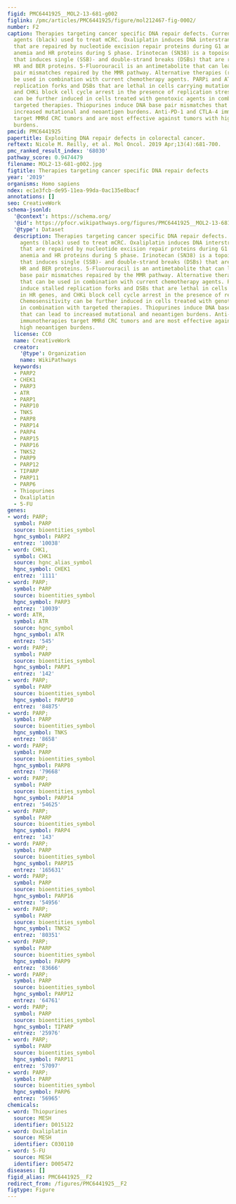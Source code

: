 ```yaml
---
figid: PMC6441925__MOL2-13-681-g002
figlink: /pmc/articles/PMC6441925/figure/mol212467-fig-0002/
number: F2
caption: Therapies targeting cancer specific DNA repair defects. Current chemotherapy
  agents (black) used to treat mCRC. Oxaliplatin induces DNA interstrand cross‐links
  that are repaired by nucleotide excision repair proteins during G1 and by Fanconi
  anemia and HR proteins during S phase. Irinotecan (SN38) is a topoisomerase inhibitor
  that induces single (SSB)‐ and double‐strand breaks (DSBs) that are repaired by
  HR and BER proteins. 5‐Fluorouracil is an antimetabolite that can lead to DNA base
  pair mismatches repaired by the MMR pathway. Alternative therapies (red) that can
  be used in combination with current chemotherapy agents. PARPi and ATRi induce stalled
  replication forks and DSBs that are lethal in cells carrying mutations in HR genes,
  and CHKi block cell cycle arrest in the presence of replication stress. Chemosensitivity
  can be further induced in cells treated with genotoxic agents in combination with
  targeted therapies. Thiopurines induce DNA base pair mismatches that can lead to
  increased mutational and neoantigen burdens. Anti‐PD‐1 and CTLA‐4 immunotherapies
  target MMRd CRC tumors and are most effective against tumors with high neoantigen
  burdens.
pmcid: PMC6441925
papertitle: Exploiting DNA repair defects in colorectal cancer.
reftext: Nicole M. Reilly, et al. Mol Oncol. 2019 Apr;13(4):681-700.
pmc_ranked_result_index: '68030'
pathway_score: 0.9474479
filename: MOL2-13-681-g002.jpg
figtitle: Therapies targeting cancer specific DNA repair defects
year: '2019'
organisms: Homo sapiens
ndex: ec1e3fcb-de95-11ea-99da-0ac135e8bacf
annotations: []
seo: CreativeWork
schema-jsonld:
  '@context': https://schema.org/
  '@id': https://pfocr.wikipathways.org/figures/PMC6441925__MOL2-13-681-g002.html
  '@type': Dataset
  description: Therapies targeting cancer specific DNA repair defects. Current chemotherapy
    agents (black) used to treat mCRC. Oxaliplatin induces DNA interstrand cross‐links
    that are repaired by nucleotide excision repair proteins during G1 and by Fanconi
    anemia and HR proteins during S phase. Irinotecan (SN38) is a topoisomerase inhibitor
    that induces single (SSB)‐ and double‐strand breaks (DSBs) that are repaired by
    HR and BER proteins. 5‐Fluorouracil is an antimetabolite that can lead to DNA
    base pair mismatches repaired by the MMR pathway. Alternative therapies (red)
    that can be used in combination with current chemotherapy agents. PARPi and ATRi
    induce stalled replication forks and DSBs that are lethal in cells carrying mutations
    in HR genes, and CHKi block cell cycle arrest in the presence of replication stress.
    Chemosensitivity can be further induced in cells treated with genotoxic agents
    in combination with targeted therapies. Thiopurines induce DNA base pair mismatches
    that can lead to increased mutational and neoantigen burdens. Anti‐PD‐1 and CTLA‐4
    immunotherapies target MMRd CRC tumors and are most effective against tumors with
    high neoantigen burdens.
  license: CC0
  name: CreativeWork
  creator:
    '@type': Organization
    name: WikiPathways
  keywords:
  - PARP2
  - CHEK1
  - PARP3
  - ATR
  - PARP1
  - PARP10
  - TNKS
  - PARP8
  - PARP14
  - PARP4
  - PARP15
  - PARP16
  - TNKS2
  - PARP9
  - PARP12
  - TIPARP
  - PARP11
  - PARP6
  - Thiopurines
  - Oxaliplatin
  - 5-FU
genes:
- word: PARP;
  symbol: PARP
  source: bioentities_symbol
  hgnc_symbol: PARP2
  entrez: '10038'
- word: CHK1,
  symbol: CHK1
  source: hgnc_alias_symbol
  hgnc_symbol: CHEK1
  entrez: '1111'
- word: PARP;
  symbol: PARP
  source: bioentities_symbol
  hgnc_symbol: PARP3
  entrez: '10039'
- word: ATR,
  symbol: ATR
  source: hgnc_symbol
  hgnc_symbol: ATR
  entrez: '545'
- word: PARP;
  symbol: PARP
  source: bioentities_symbol
  hgnc_symbol: PARP1
  entrez: '142'
- word: PARP;
  symbol: PARP
  source: bioentities_symbol
  hgnc_symbol: PARP10
  entrez: '84875'
- word: PARP;
  symbol: PARP
  source: bioentities_symbol
  hgnc_symbol: TNKS
  entrez: '8658'
- word: PARP;
  symbol: PARP
  source: bioentities_symbol
  hgnc_symbol: PARP8
  entrez: '79668'
- word: PARP;
  symbol: PARP
  source: bioentities_symbol
  hgnc_symbol: PARP14
  entrez: '54625'
- word: PARP;
  symbol: PARP
  source: bioentities_symbol
  hgnc_symbol: PARP4
  entrez: '143'
- word: PARP;
  symbol: PARP
  source: bioentities_symbol
  hgnc_symbol: PARP15
  entrez: '165631'
- word: PARP;
  symbol: PARP
  source: bioentities_symbol
  hgnc_symbol: PARP16
  entrez: '54956'
- word: PARP;
  symbol: PARP
  source: bioentities_symbol
  hgnc_symbol: TNKS2
  entrez: '80351'
- word: PARP;
  symbol: PARP
  source: bioentities_symbol
  hgnc_symbol: PARP9
  entrez: '83666'
- word: PARP;
  symbol: PARP
  source: bioentities_symbol
  hgnc_symbol: PARP12
  entrez: '64761'
- word: PARP;
  symbol: PARP
  source: bioentities_symbol
  hgnc_symbol: TIPARP
  entrez: '25976'
- word: PARP;
  symbol: PARP
  source: bioentities_symbol
  hgnc_symbol: PARP11
  entrez: '57097'
- word: PARP;
  symbol: PARP
  source: bioentities_symbol
  hgnc_symbol: PARP6
  entrez: '56965'
chemicals:
- word: Thiopurines
  source: MESH
  identifier: D015122
- word: Oxaliplatin
  source: MESH
  identifier: C030110
- word: 5-FU
  source: MESH
  identifier: D005472
diseases: []
figid_alias: PMC6441925__F2
redirect_from: /figures/PMC6441925__F2
figtype: Figure
---
```

